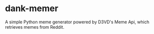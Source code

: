 # dank-memer
A simple Python meme generator powered by D3VD's Meme Api, which retrieves memes from Reddit.

